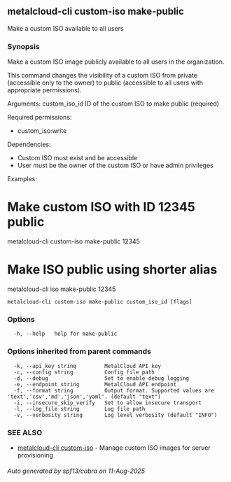 ## metalcloud-cli custom-iso make-public

Make a custom ISO available to all users

### Synopsis

Make a custom ISO image publicly available to all users in the organization.

This command changes the visibility of a custom ISO from private (accessible only
to the owner) to public (accessible to all users with appropriate permissions).

Arguments:
  custom_iso_id   ID of the custom ISO to make public (required)

Required permissions:
  - custom_iso:write

Dependencies:
  - Custom ISO must exist and be accessible
  - User must be the owner of the custom ISO or have admin privileges

Examples:
  # Make custom ISO with ID 12345 public
  metalcloud-cli custom-iso make-public 12345
  
  # Make ISO public using shorter alias
  metalcloud-cli iso make-public 12345

```
metalcloud-cli custom-iso make-public custom_iso_id [flags]
```

### Options

```
  -h, --help   help for make-public
```

### Options inherited from parent commands

```
  -k, --api_key string         MetalCloud API key
  -c, --config string          Config file path
  -d, --debug                  Set to enable debug logging
  -e, --endpoint string        MetalCloud API endpoint
  -f, --format string          Output format. Supported values are 'text','csv','md','json','yaml'. (default "text")
  -i, --insecure_skip_verify   Set to allow insecure transport
  -l, --log_file string        Log file path
  -v, --verbosity string       Log level verbosity (default "INFO")
```

### SEE ALSO

* [metalcloud-cli custom-iso](metalcloud-cli_custom-iso.md)	 - Manage custom ISO images for server provisioning

###### Auto generated by spf13/cobra on 11-Aug-2025
